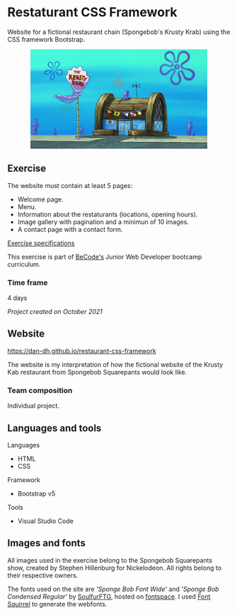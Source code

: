 # Restaturant CSS Framework

Website for a fictional restaurant chain (Spongebob's Krusty Krab) using the CSS framework Bootstrap.

<p align="center"><img src="https://github.com/dan-dh/restaurant-css-framework/blob/master/assets/krustyKrab.png?raw=true" alt="drawing" width="400"/></p>

## Exercise

The website must contain at least 5 pages:

- Welcome page.
- Menu.
- Information about the restaturants (locations, opening hours).
- Image gallery with pagination and a minimun of 10 images.
- A contact page with a contact form.

[Exercise specifications](https://github.com/becodeorg/BXL-Swartz-5.34/blob/main/1.The-Field/10.Bootstrap/restaurant.adoc)

This exercise is part of [BeCode's](https://becode.org/l) Junior Web Developer bootcamp curriculum.

### Time frame

4 days 

*Project created on October 2021*

## Website

https://dan-dh.github.io/restaurant-css-framework

The website is my interpretation of how the fictional website of the Krusty Kab restaurant from Spongebob Squarepants would look like.

### Team composition

Individual project.

## Languages and tools

Languages
- HTML
- CSS

Framework
- Bootstrap v5

Tools
- Visual Studio Code

## Images and fonts

All images used in the exercise belong to the Spongebob Squarepants show, created by Stephen Hillenburg for Nickelodeon. All rights belong to their respective owners.

The fonts used on the site are *'Sponge Bob Font Wide'* and *'Sponge Bob Condensed Regular'* by [SoulfurFTG](https://www.fontspace.com/sponge-bob-font-wide-f47511), hosted on [fontspace](https://www.fontspace.com). I used [Font Squirrel](https://www.fontsquirrel.com/) to generate the webfonts.
